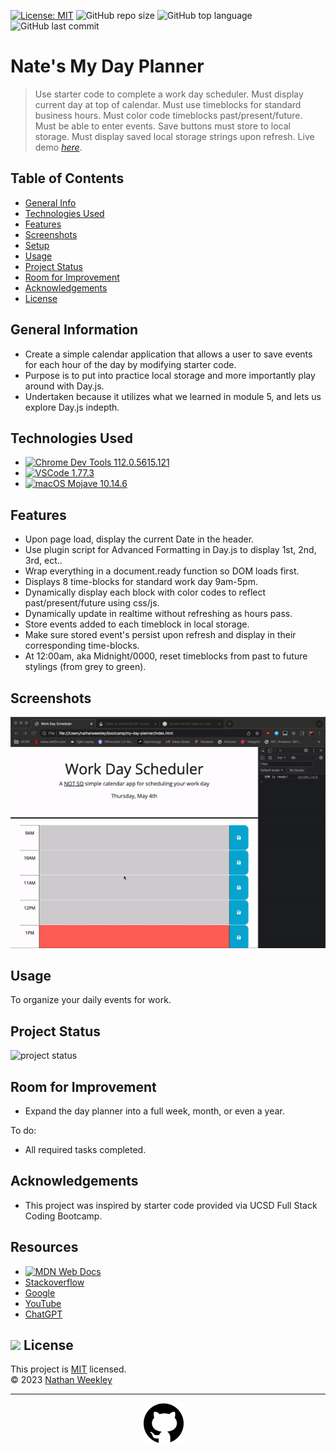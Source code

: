[![License: MIT](https://img.shields.io/badge/license-MIT-yellowgreen.svg)](https://opensource.org/licenses/MIT)
![GitHub repo size](https://img.shields.io/github/repo-size/Nweekley84/my-day-planner)
![GitHub top language](https://img.shields.io/github/languages/top/Nweekley84/my-day-planner?logo=javascript&logoColor=f5f5f5)
![GitHub last commit](https://img.shields.io/github/last-commit/Nweekley84/my-day-planner)
# Nate's My Day Planner
> Use starter code to complete a work day scheduler.
> Must display current day at top of calendar.
> Must use timeblocks for standard business hours.
> Must color code timeblocks past/present/future.
> Must be able to enter events.
> Save buttons must store to local storage.
> Must display saved local storage strings upon refresh.
> Live demo [_here_](https://nweekley84.github.io/my-day-planner/).

## Table of Contents
* [General Info](#general-information)
* [Technologies Used](#technologies-used)
* [Features](#features)
* [Screenshots](#screenshots)
* [Setup](#setup)
* [Usage](#usage)
* [Project Status](#project-status)
* [Room for Improvement](#room-for-improvement)
* [Acknowledgements](#acknowledgements)
* [License](#license)


## General Information
- Create a simple calendar application that allows a user to save events for each hour of the day by modifying starter code.
- Purpose is to put into practice local storage and more importantly play around with Day.js.
- Undertaken because it utilizes what we learned in module 5, and lets us explore Day.js indepth.


## Technologies Used
- [![Chrome Dev Tools 112.0.5615.121](https://img.shields.io/badge/Chrome-112.0.5615.121-blue?logo=googlechrome)](https://developer.chrome.com/tags/new-in-devtools/) 
- [![VSCode 1.77.3](https://img.shields.io/badge/VSCode-v1.77.3-blue?logo=visualstudiocode)](https://code.visualstudio.com/updates/v1_78)
- [![macOS Mojave 10.14.6](https://img.shields.io/badge/Mojave-10.14.6-blue?logo=macos)](https://support.apple.com/kb/DL2011?locale=en_US) 


## Features
- Upon page load, display the current Date in the header.
- Use plugin script for Advanced Formatting in Day.js to display 1st, 2nd, 3rd, ect..
- Wrap everything in a document.ready function so DOM loads first.
- Displays 8 time-blocks for standard work day 9am-5pm.
- Dynamically display each block with color codes to reflect past/present/future using css/js.
- Dynamically update in realtime without refreshing as hours pass.
- Store events added to each timeblock in local storage.
- Make sure stored event's persist upon refresh and display in their corresponding time-blocks.
- At 12:00am, aka Midnight/0000, reset timeblocks from past to future stylings (from grey to green).

## Screenshots
![Example screenshot 1](./assets/images/00ss.gif)

<!-- ## Setup -->

## Usage
To organize your daily events for work.

## Project Status
![project status](https://img.shields.io/badge/%&nbsp;Progress-100-brightgreen)

## Room for Improvement
- Expand the day planner into a full week, month, or even a year.

To do:
- All required tasks completed.

## Acknowledgements
- This project was inspired by starter code provided via UCSD Full Stack Coding Bootcamp.

## Resources
- [![MDN Web Docs](https://img.shields.io/badge/MDN&nbsp;Web&nbsp;Docs-grey?logo=mdnwebdocs&logoColor=blue)](https://developer.mozilla.org/en-US/)
- [Stackoverflow](https://stackoverflow.com/)
- [Google](https://www.google.com/)
- [YouTube](https://www.youtube.com/) 
- [ChatGPT](https://chat.openai.com/)

## <img src="https://icon-library.com/images/license-icon/license-icon-17.jpg" width="28"> License
This project is [MIT](https://opensource.org/licenses/MIT) licensed. <br>© 2023 [Nathan Weekley](mailto:nweekley27@gmail.com) 

---
<div align="center">

[![github](./assets/images/githubcat.svg)](https://github.com/Nweekley84) 
</div>